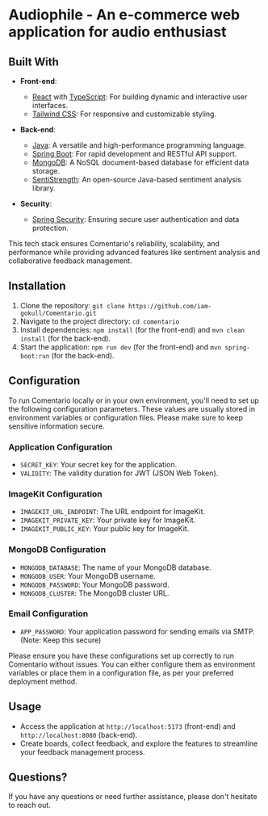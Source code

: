 # Audiophile - An e-commerce web application for audio enthusiast

## Built With

- **Front-end**:
  - [React](https://reactjs.org/) with [TypeScript](https://www.typescriptlang.org/): For building dynamic and interactive user interfaces.
  - [Tailwind CSS](https://tailwindcss.com/): For responsive and customizable styling.
  
- **Back-end**:
  - [Java](https://www.java.com/): A versatile and high-performance programming language.
  - [Spring Boot](https://spring.io/projects/spring-boot): For rapid development and RESTful API support.
  - [MongoDB](https://www.mongodb.com/): A NoSQL document-based database for efficient data storage.
  - [SentiStrength](https://sentistrength.wlv.ac.uk/): An open-source Java-based sentiment analysis library.

- **Security**:
  - [Spring Security](https://spring.io/projects/spring-security): Ensuring secure user authentication and data protection.

This tech stack ensures Comentario's reliability, scalability, and performance while providing advanced features like sentiment analysis and collaborative feedback management.

## Installation

1. Clone the repository: `git clone https://github.com/iam-gokull/Comentario.git`
2. Navigate to the project directory: `cd comentario`
3. Install dependencies: `npm install` (for the front-end) and `mvn clean install` (for the back-end).
4. Start the application: `npm run dev` (for the front-end) and `mvn spring-boot:run` (for the back-end).

## Configuration

To run Comentario locally or in your own environment, you'll need to set up the following configuration parameters. These values are usually stored in environment variables or configuration files. Please make sure to keep sensitive information secure.

### Application Configuration

- `SECRET_KEY`: Your secret key for the application.
- `VALIDITY`: The validity duration for JWT (JSON Web Token).

### ImageKit Configuration

- `IMAGEKIT_URL_ENDPOINT`: The URL endpoint for ImageKit.
- `IMAGEKIT_PRIVATE_KEY`: Your private key for ImageKit.
- `IMAGEKIT_PUBLIC_KEY`: Your public key for ImageKit.

### MongoDB Configuration

- `MONGODB_DATABASE`: The name of your MongoDB database.
- `MONGODB_USER`: Your MongoDB username.
- `MONGODB_PASSWORD`: Your MongoDB password.
- `MONGODB_CLUSTER`: The MongoDB cluster URL.

### Email Configuration

- `APP_PASSWORD`: Your application password for sending emails via SMTP. (Note: Keep this secure)

Please ensure you have these configurations set up correctly to run Comentario without issues. You can either configure them as environment variables or place them in a configuration file, as per your preferred deployment method.

## Usage

- Access the application at `http://localhost:5173` (front-end) and `http://localhost:8080` (back-end).
- Create boards, collect feedback, and explore the features to streamline your feedback management process.

<!-- ## Contributing

Contributions are welcome! Please follow the [contribution guidelines](CONTRIBUTING.md). -->

<!-- ## License

This project is licensed under the MIT License - see the [LICENSE.md](LICENSE.md) file for details. -->

## Questions?

If you have any questions or need further assistance, please don't hesitate to reach out.
